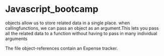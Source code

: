 # Javascript_bootcamp

objects allow us to store related data in a single place. when callingfunctions, we can pass an object as an argument.This lets you pass all the related data to a function without having to pass in many individual arguments

The file object-references contain an Expense tracker.
